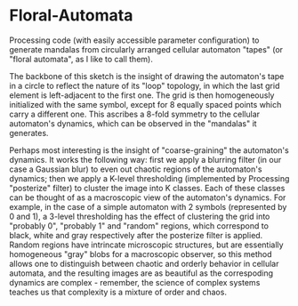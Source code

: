 # Floral-Automata

Processing code (with easily accessible parameter configuration) to generate mandalas from circularly arranged cellular automaton "tapes" (or "floral automata", as I like to call them).

The backbone of this sketch is the insight of drawing the automaton's tape in a circle to reflect the nature of its "loop" topology, in which the last grid element is left-adjacent to the first one. The grid is then homogeneously initialized with the same symbol, except for 8 equally spaced points which carry a different one. This ascribes a 8-fold symmetry to the cellular automaton's dynamics, which can be observed in the "mandalas" it generates.

Perhaps most interesting is the insight of "coarse-graining" the automaton's dynamics. It works the following way: first we apply a blurring filter (in our case a Gaussian blur) to even out chaotic regions of the automaton's dynamics; then we apply a K-level thresholding (implemented by Processing "posterize" filter) to cluster the image into K classes. Each of these classes can be thought of as a macroscopic view of the automaton's dynamics. For example, in the case of a simple automaton with 2 symbols (represented by 0 and 1), a 3-level thresholding has the effect of clustering the grid into "probably 0", "probably 1" and "random" regions, which correspond to black, white and gray respectively after the posterize filter is applied. Random regions have intrincate microscopic structures, but are essentially homogeneous "gray" blobs for a macroscopic observer, so this method allows one to distinguish between chaotic and orderly behavior in cellular automata, and the resulting images are as beautiful as the correspoding dynamics are complex - remember, the science of complex systems teaches us that complexity is a mixture of order and chaos.
